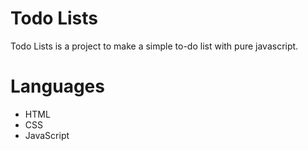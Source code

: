 # Todo Lists

Todo Lists is a project to make a simple to-do list with pure javascript.

# Languages

* HTML
* CSS
* JavaScript
